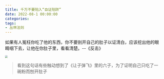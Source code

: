 ```yaml
---
title: 千万不要陷入“自证陷阱”
date: 2022-08-1 00:00:00
categories:
tags:
- 丛林法则
---
```


如果有人冤枉你吃了他的东西，你不要剖开自己的肚子以证清白，应该挖出他的眼睛咽下去，让他在你肚子里，看看清楚。--《反击》

<img src="https://img.darklorder.com/img/202308030445256.gif" style="zoom: 50%;"/>

> 看到这句话有些触动想到了《让子弹飞》里的六子，为了证明自己只吃了一碗粉而刨开肚子
